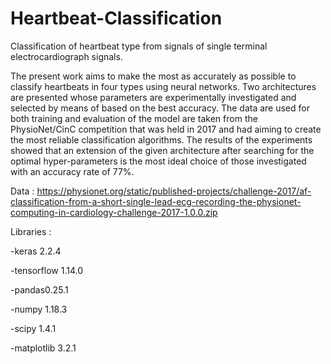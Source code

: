 # Heartbeat-Classification
Classification of heartbeat type from signals of single terminal electrocardiograph signals.

The present work aims to make the most as accurately as possible to classify heartbeats in four types using neural networks.
Two architectures are presented whose parameters are experimentally investigated and selected by means of based on the best accuracy. The data are used for both training and
evaluation of the model are taken from the PhysioNet/CinC competition that was held in 2017 and had aiming to create the most reliable classification algorithms. The results of the experiments showed that an extension of the given architecture after searching for the optimal hyper-parameters is the most ideal choice of those investigated with an accuracy rate of 77%.

Data : https://physionet.org/static/published-projects/challenge-2017/af-classification-from-a-short-single-lead-ecg-recording-the-physionet-computing-in-cardiology-challenge-2017-1.0.0.zip

Libraries : 

-keras 2.2.4

-tensorflow 1.14.0

-pandas0.25.1

-numpy 1.18.3

-scipy 1.4.1

-matplotlib 3.2.1
